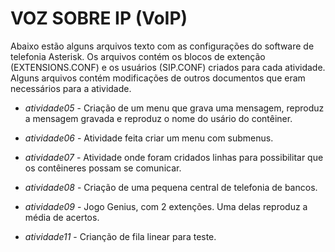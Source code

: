 # VOZ SOBRE IP (VoIP)
Abaixo estão alguns arquivos texto com as configurações do software de telefonia Asterisk.
Os arquivos contém os blocos de extenção (EXTENSIONS.CONF) e os usuários (SIP.CONF) criados para cada atividade.
Alguns arquivos contém modificações de outros documentos que eram necessários para a atividade.

- *atividade05* - Criação de um menu que grava uma mensagem, reproduz a mensagem gravada e reproduz o nome do usário do contêiner.

- *atividade06* - Atividade feita criar um menu com submenus.

- *atividade07* - Atividade onde foram cridados linhas para possibilitar que os contêineres possam se comunicar.

- *atividade08* - Criação de uma pequena central de telefonia de bancos.

- *atividade09* - Jogo Genius, com 2 extenções. Uma delas reproduz a média de acertos. 

- *atividade11* - Crianção de fila linear para teste.
